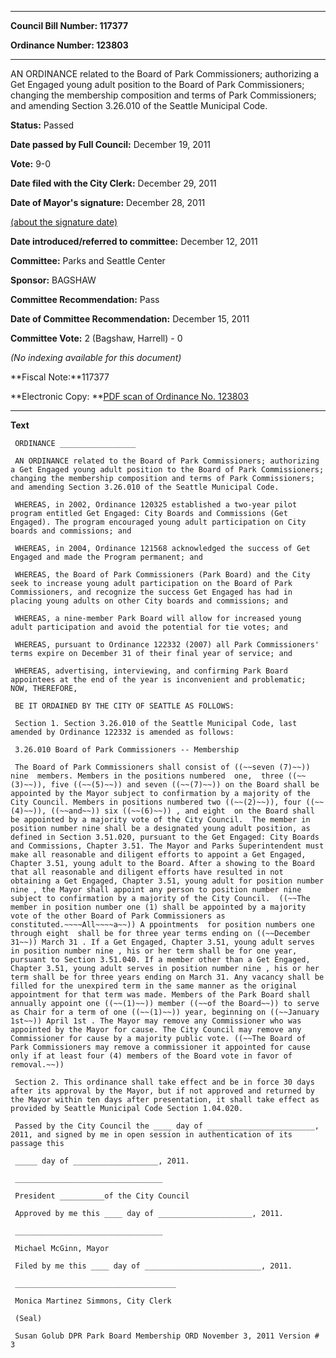 

********

**Council Bill Number: 117377**
   
**Ordinance Number: 123803**
********

 AN ORDINANCE related to the Board of Park Commissioners; authorizing a Get Engaged young adult position to the Board of Park Commissioners; changing the membership composition and terms of Park Commissioners; and amending Section 3.26.010 of the Seattle Municipal Code.

**Status:** Passed
   
**Date passed by Full Council:** December 19, 2011
   
**Vote:** 9-0
   
**Date filed with the City Clerk:** December 29, 2011
   
**Date of Mayor's signature:** December 28, 2011
   
[(about the signature date)](/~public/approvaldate.htm)
   
   
   
**Date introduced/referred to committee:** December 12, 2011
   
**Committee:** Parks and Seattle Center
   
**Sponsor:** BAGSHAW
   
**Committee Recommendation:** Pass
   
**Date of Committee Recommendation:** December 15, 2011
   
**Committee Vote:** 2 (Bagshaw, Harrell) - 0
   
   
_(No indexing available for this document)_

**Fiscal Note:**117377

**Electronic Copy: **[PDF scan of Ordinance No. 123803](/~archives/Ordinances/Ord_123803.pdf)

********

**Text**
   
```
 ORDINANCE _________________

 AN ORDINANCE related to the Board of Park Commissioners; authorizing a Get Engaged young adult position to the Board of Park Commissioners; changing the membership composition and terms of Park Commissioners; and amending Section 3.26.010 of the Seattle Municipal Code.

 WHEREAS, in 2002, Ordinance 120325 established a two-year pilot program entitled Get Engaged: City Boards and Commissions (Get Engaged). The program encouraged young adult participation on City boards and commissions; and

 WHEREAS, in 2004, Ordinance 121568 acknowledged the success of Get Engaged and made the Program permanent; and

 WHEREAS, the Board of Park Commissioners (Park Board) and the City seek to increase young adult participation on the Board of Park Commissioners, and recognize the success Get Engaged has had in placing young adults on other City boards and commissions; and

 WHEREAS, a nine-member Park Board will allow for increased young adult participation and avoid the potential for tie votes; and

 WHEREAS, pursuant to Ordinance 122332 (2007) all Park Commissioners' terms expire on December 31 of their final year of service; and

 WHEREAS, advertising, interviewing, and confirming Park Board appointees at the end of the year is inconvenient and problematic; NOW, THEREFORE,

 BE IT ORDAINED BY THE CITY OF SEATTLE AS FOLLOWS:

 Section 1. Section 3.26.010 of the Seattle Municipal Code, last amended by Ordinance 122332 is amended as follows:

 3.26.010 Board of Park Commissioners -- Membership

 The Board of Park Commissioners shall consist of ((~~seven (7)~~))  nine  members. Members in the positions numbered  one,  three ((~~(3)~~)), five ((~~(5)~~)) and seven ((~~(7)~~)) on the Board shall be appointed by the Mayor subject to confirmation by a majority of the City Council. Members in positions numbered two ((~~(2)~~)), four ((~~(4)~~)), ((~~and~~)) six ((~~(6)~~)) , and eight  on the Board shall be appointed by a majority vote of the City Council.  The member in position number nine shall be a designated young adult position, as defined in Section 3.51.020, pursuant to the Get Engaged: City Boards and Commissions, Chapter 3.51. The Mayor and Parks Superintendent must make all reasonable and diligent efforts to appoint a Get Engaged, Chapter 3.51, young adult to the Board. After a showing to the Board that all reasonable and diligent efforts have resulted in not obtaining a Get Engaged, Chapter 3.51, young adult for position number nine , the Mayor shall appoint any person to position number nine subject to confirmation by a majority of the City Council.  ((~~The member in position number one (1) shall be appointed by a majority vote of the other Board of Park Commissioners as constituted.~~~~All~~~~a~~)) A ppointments  for position numbers one through eight  shall be for three year terms ending on ((~~December 31~~)) March 31 . If a Get Engaged, Chapter 3.51, young adult serves in position number nine , his or her term shall be for one year, pursuant to Section 3.51.040. If a member other than a Get Engaged, Chapter 3.51, young adult serves in position number nine , his or her term shall be for three years ending on March 31. Any vacancy shall be filled for the unexpired term in the same manner as the original appointment for that term was made. Members of the Park Board shall annually appoint one ((~~(1)~~)) member ((~~of the Board~~)) to serve as Chair for a term of one ((~~(1)~~)) year, beginning on ((~~January 1st~~)) April 1st . The Mayor may remove any Commissioner who was appointed by the Mayor for cause. The City Council may remove any Commissioner for cause by a majority public vote. ((~~The Board of Park Commissioners may remove a commissioner it appointed for cause only if at least four (4) members of the Board vote in favor of removal.~~))

 Section 2. This ordinance shall take effect and be in force 30 days after its approval by the Mayor, but if not approved and returned by the Mayor within ten days after presentation, it shall take effect as provided by Seattle Municipal Code Section 1.04.020.

 Passed by the City Council the ____ day of ________________________, 2011, and signed by me in open session in authentication of its passage this

 _____ day of ___________________, 2011.

 _________________________________

 President __________of the City Council

 Approved by me this ____ day of _____________________, 2011.

 _________________________________

 Michael McGinn, Mayor

 Filed by me this ____ day of __________________________, 2011.

 ____________________________________

 Monica Martinez Simmons, City Clerk

 (Seal)

 Susan Golub DPR Park Board Membership ORD November 3, 2011 Version # 3

```
